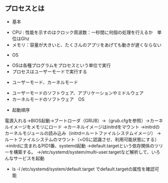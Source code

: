 ## プロセスとは
- 基本
 * CPU : 性能を示すのはクロック周波数：一秒間に何個の処理を行えるか　単位はGhz
 * メモリ：容量が大きいと、たくさんのアプリをあげても動きが遅くならない

- OS
 * OSは各種プログラムをプロセスという単位で実行
 * プロセスはユーザーモードで実行する

- ユーザーモード、カーネルモード
 * ユーザーモードのソフトウェア、アプリケーションやミドルウェア
 * カーネルモードのソフトウェア　OS


- 起動順序

電源入れる→BIOS起動→ブートローダ（GRUB）→（grub.cfgを参照）→カーネルイメージをメモリにロード
→カーネルイメージはinitrdをマウント
→initrdのカーネルモジュールの読み込み（initrd＝ルートファイルシステムイメージ）
→ルートファイルシステムのマウント（=OSに認識させ、利用可能状態にする）
→initrdに含まれるPID1番、systemd起動
→default.targetという依存関係のツリーを構築する。
→/etc/systemd/system/multi-user.targetなど解析して、いろんなサービスを起動

* ls -l /etc/systemd/system/default.target でdefault.targetの属性を確認可能
